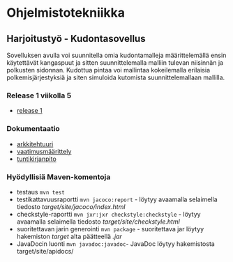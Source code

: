 # Ohjelmistotekniikka

## Harjoitustyö - Kudontasovellus
Sovelluksen avulla voi suunnitella omia kudontamalleja määrittelemällä ensin käytettävät kangaspuut ja sitten suunnittelemalla malliin tulevan niisinnän ja polkusten sidonnan.
Kudottua pintaa voi mallintaa kokeilemalla erilaisia polkemisjärjestyksiä ja siten simuloida kutomista suunnittelemallaan mallilla.

### Release 1 viikolla 5

* [release 1](https://github.com/emmakamutta/ot-harjoitustyo/releases/tag/viikko5)

### Dokumentaatio

* [arkkitehtuuri](https://github.com/emmakamutta/ot-harjoitustyo/blob/master/dokumentaatio/arkkitehtuuri.md)
* [vaatimusmäärittely](https://github.com/emmakamutta/ot-harjoitustyo/blob/master/dokumentaatio/vaatimusmaarittely.md)
* [tuntikirjanpito](https://github.com/emmakamutta/ot-harjoitustyo/blob/master/dokumentaatio/tuntikirjanpito.md)


### Hyödyllisiä Maven-komentoja

* testaus  `mvn test`
* testikattavuusraportti `mvn jacoco:report` - löytyy avaamalla selaimella tiedosto *target/site/jacoco/index.html*
* checkstyle-raportti `mvn jxr:jxr checkstyle:checkstyle` - löytyy avaamalla selaimella tiedosto *target/site/checkstyle.html*
* suoritettavan jarin generointi `mvn package` - suoritettava jar löytyy hakemiston *target* alta päätteellä *.jar*
* JavaDocin luonti `mvn javadoc:javadoc`- JavaDoc löytyy hakemistosta target/site/apidocs/
